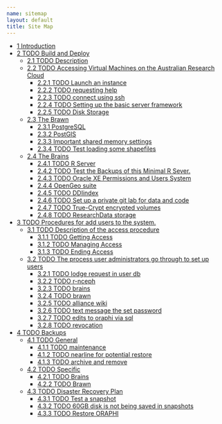 ```yaml
--- 
name: sitemap
layout: default
title: Site Map
---
```

<div id="table-of-contents">
<!--<h2>Table of Contents</h2>-->
<div id="text-table-of-contents">
<ul>
<li><a href="/introduction.html">1 Introduction</a></li>
<li><a href="/introduction.html">2 TODO Build and Deploy</a>
<ul>
<li><a href="/introduction.html">2.1 TODO Description</a></li>
<li><a href="#sec-2-2">2.2 TODO Accessing Virtual Machines on the Australian  Research Cloud</a>
<ul>
<li><a href="#sec-2-2-1">2.2.1 TODO Launch an instance</a></li>
<li><a href="#sec-2-2-2">2.2.2 TODO requesting help</a></li>
<li><a href="#sec-2-2-3">2.2.3 TODO connect using ssh</a></li>
<li><a href="#sec-2-2-4">2.2.4 TODO Setting up the basic server framework</a></li>
<li><a href="#sec-2-2-5">2.2.5 TODO Disk Storage</a></li>
</ul>
</li>
<li><a href="#sec-2-3">2.3 The Brawn</a>
<ul>
<li><a href="/postgresql.html">2.3.1 PostgreSQL</a></li>
<li><a href="/postgis.html">2.3.2 PostGIS</a></li>
<li><a href="/sharedmemory.html">2.3.3 Important shared memory settings</a></li>
<li><a href="#sec-2-3-3">2.3.4 TODO Test loading some shapefiles</a></li>
</ul>
</li>
<li><a href="#sec-2-4">2.4 The Brains</a>
<ul>
<li><a href="#sec-2-4-1">2.4.1 TODO R Server</a></li>
<li><a href="#sec-2-4-2">2.4.2 TODO Test the Backups of this Minimal R Sever.</a></li>
<li><a href="#sec-2-4-3">2.4.3 TODO Oracle XE Permissions and Users System</a></li>
<li><a href="/opengeosuite.html">2.4.4 OpenGeo suite</a></li>
<li><a href="#sec-2-4-4">2.4.5 TODO DDIindex</a></li>
<li><a href="#sec-2-4-5">2.4.6 TODO Set up a private git lab for data and code</a></li>
<li><a href="#sec-2-4-6">2.4.7 TODO True-Crypt encrypted volumes</a></li>
<li><a href="#sec-2-4-7">2.4.8 TODO ResearchData storage</a></li>
</ul></li>
</ul>
</li>
<li><a href="#sec-3">3 TODO Procedures for add users to the system.</a>
<ul>
<li><a href="#sec-3-1">3.1 TODO Description of the access procedure</a>
<ul>
<li><a href="#sec-3-1-1">3.1.1 TODO Getting Access</a></li>
<li><a href="#sec-3-1-2">3.1.2 TODO Managing Access</a></li>
<li><a href="#sec-3-1-3">3.1.3 TODO Ending Access</a></li>
</ul>
</li>
<li><a href="#sec-3-2">3.2 TODO The process user administrators go through to set up users</a>
<ul>
<li><a href="#sec-3-2-1">3.2.1 TODO lodge request in user db</a></li>
<li><a href="#sec-3-2-2">3.2.2 TODO r-nceph</a></li>
<li><a href="#sec-3-2-3">3.2.3 TODO brains</a></li>
<li><a href="#sec-3-2-4">3.2.4 TODO brawn</a></li>
<li><a href="#sec-3-2-5">3.2.5 TODO alliance wiki</a></li>
<li><a href="#sec-3-2-6">3.2.6 TODO text message the set password</a></li>
<li><a href="#sec-3-2-7">3.2.7 TODO edits to oraphi via sql</a></li>
<li><a href="#sec-3-2-8">3.2.8 TODO revocation</a></li>
</ul></li>
</ul>
</li>
<li><a href="#sec-4">4 TODO Backups</a>
<ul>
<li><a href="#sec-4-1">4.1 TODO General</a>
<ul>
<li><a href="#sec-4-1-1">4.1.1 TODO maintenance</a></li>
<li><a href="#sec-4-1-2">4.1.2 TODO nearline for potential restore</a></li>
<li><a href="#sec-4-1-3">4.1.3 TODO archive and remove</a></li>
</ul>
</li>
<li><a href="#sec-4-2">4.2 TODO Specific</a>
<ul>
<li><a href="#sec-4-2-1">4.2.1 TODO Brains</a></li>
<li><a href="#sec-4-2-2">4.2.2 TODO Brawn</a></li>
</ul>
</li>
<li><a href="#sec-4-3">4.3 TODO Disaster Recovery Plan</a>
<ul>
<li><a href="#sec-4-3-1">4.3.1 TODO Test a snapshot</a></li>
<li><a href="#sec-4-3-2">4.3.2 TODO 60GB disk is not being saved in snapshots</a></li>
<li><a href="#sec-4-3-3">4.3.3 TODO Restore ORAPHI</a></li>
</ul>
</li>
</ul>
</li>
</ul>
</div>
</div>
